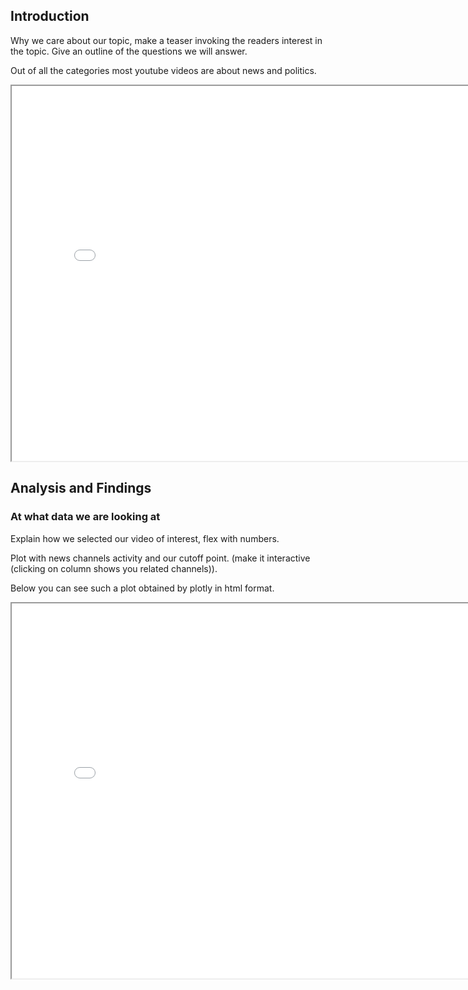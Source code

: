 
## Introduction
Why we care about our topic, make a teaser invoking the readers interest in the topic. Give an outline of the questions we will answer.

Out of all the categories most youtube videos are about news and politics.
<iframe src="assets/plots/videos_by_cat.html" width="800" height="600"></iframe>


## Analysis and Findings

### At what data we are looking at

Explain how we selected our video of interest, flex with numbers. 

Plot with news channels activity and our cutoff point. (make it interactive (clicking on column shows you related channels)).

Below you can see such a plot obtained by plotly in html format. 

<iframe src="assets/plots/channels_activity_histogram.html" width="800" height="600"></iframe>



